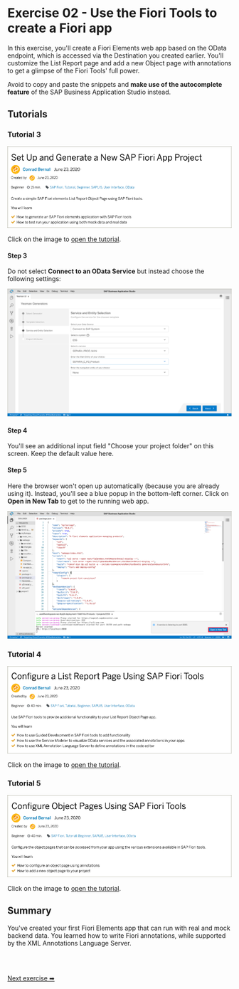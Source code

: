 # Exercise 02 - Use the Fiori Tools to create a Fiori app

In this exercise, you'll create a Fiori Elements web app based on the OData endpoint, which is accessed via the Destination you created earlier. You'll customize the List Report page and add a new Object page with annotations to get a glimpse of the Fiori Tools' full power.

Avoid to copy and paste the snippets and **make use of the autocomplete feature** of the SAP Business Application Studio instead.

## Tutorials

### Tutorial 3

[![tutorial](tutorial03.png)](https://developers.sap.com/tutorials/fiori-tools-generate-project.html)

Click on the image to [open the tutorial](https://developers.sap.com/tutorials/fiori-tools-generate-project.html).

#### Step 3

Do not select **Connect to an OData Service** but instead choose the following settings:

![deltaSettings](tutorial03_deltaSettings.png)

#### Step 4
You'll see an additional input field "Choose your project folder" on this screen. Keep the default value here.

#### Step 5
Here the browser won't open up automatically (because you are already using it). Instead, you'll see a blue popup in the bottom-left corner. Click on **Open in New Tab** to get to the running web app.

![openTab](tutorial03_openTab.png)

### Tutorial 4

[![tutorial](tutorial04.png)](https://developers.sap.com/tutorials/fiori-tools-configure-lrop.html)

Click on the image to [open the tutorial](https://developers.sap.com/tutorials/fiori-tools-configure-lrop.html).

### Tutorial 5

[![tutorial](tutorial05.png)](https://developers.sap.com/tutorials/fiori-tools-configure-object-pages.html)

Click on the image to [open the tutorial](https://developers.sap.com/tutorials/fiori-tools-configure-object-pages.html).

## Summary

You've created your first Fiori Elements app that can run with real and mock backend data. You learned how to write Fiori annotations, while supported by the XML Annotations Language Server.


</br>
</br>

[Next exercise ➡](03.md)